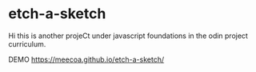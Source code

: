 # etch-a-sketch

Hi this is another projeCt under javascript foundations in the odin project curriculum. 


DEMO https://meecoa.github.io/etch-a-sketch/
